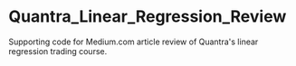 # Quantra_Linear_Regression_Review

Supporting code for Medium.com article review of Quantra's linear regression trading course.
